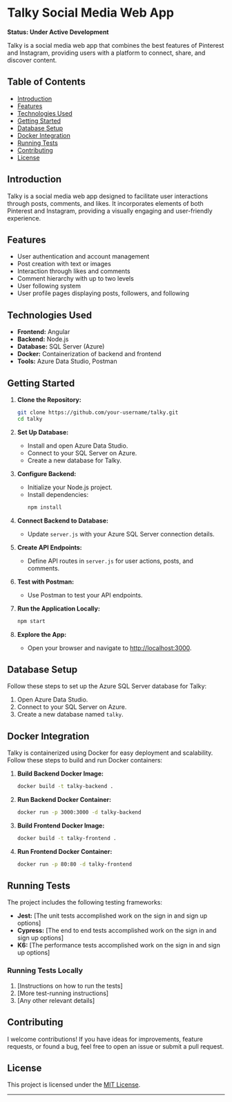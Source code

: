 # Talky Social Media Web App

**Status: Under Active Development**

Talky is a social media web app that combines the best features of Pinterest and Instagram, providing users with a platform to connect, share, and discover content.

## Table of Contents

- [Introduction](#introduction)
- [Features](#features)
- [Technologies Used](#technologies-used)
- [Getting Started](#getting-started)
- [Database Setup](#database-setup)
- [Docker Integration](#docker-integration)
- [Running Tests](#running-tests)
- [Contributing](#contributing)
- [License](#license)

## Introduction

Talky is a social media web app designed to facilitate user interactions through posts, comments, and likes. It incorporates elements of both Pinterest and Instagram, providing a visually engaging and user-friendly experience.

## Features

- User authentication and account management
- Post creation with text or images
- Interaction through likes and comments
- Comment hierarchy with up to two levels
- User following system
- User profile pages displaying posts, followers, and following

## Technologies Used

- **Frontend:** Angular
- **Backend:** Node.js
- **Database:** SQL Server (Azure)
- **Docker:** Containerization of backend and frontend
- **Tools:** Azure Data Studio, Postman

## Getting Started

1. **Clone the Repository:**
   ```bash
   git clone https://github.com/your-username/talky.git
   cd talky
   ```

2. **Set Up Database:**
   - Install and open Azure Data Studio.
   - Connect to your SQL Server on Azure.
   - Create a new database for Talky.

3. **Configure Backend:**
   - Initialize your Node.js project.
   - Install dependencies:
     ```bash
     npm install
     ```

4. **Connect Backend to Database:**
   - Update `server.js` with your Azure SQL Server connection details.

5. **Create API Endpoints:**
   - Define API routes in `server.js` for user actions, posts, and comments.

6. **Test with Postman:**
   - Use Postman to test your API endpoints.

7. **Run the Application Locally:**
   ```bash
   npm start
   ```

8. **Explore the App:**
   - Open your browser and navigate to [http://localhost:3000](http://localhost:3000).

## Database Setup

Follow these steps to set up the Azure SQL Server database for Talky:

1. Open Azure Data Studio.
2. Connect to your SQL Server on Azure.
3. Create a new database named `talky`.

## Docker Integration

Talky is containerized using Docker for easy deployment and scalability. Follow these steps to build and run Docker containers:

1. **Build Backend Docker Image:**
   ```bash
   docker build -t talky-backend .
   ```

2. **Run Backend Docker Container:**
   ```bash
   docker run -p 3000:3000 -d talky-backend
   ```

3. **Build Frontend Docker Image:**
   ```bash
   docker build -t talky-frontend .
   ```

4. **Run Frontend Docker Container:**
   ```bash
   docker run -p 80:80 -d talky-frontend
   ```

## Running Tests

The project includes the following testing frameworks:

- **Jest:** [The unit tests accomplished work on the sign in and sign up options]
- **Cypress:** [The end to end tests accomplished work on the sign in and sign up options]
- **K6:** [The performance tests accomplished work on the sign in and sign up options]

### Running Tests Locally

1. [Instructions on how to run the tests]
2. [More test-running instructions]
3. [Any other relevant details]

## Contributing

I welcome contributions! If you have ideas for improvements, feature requests, or found a bug, feel free to open an issue or submit a pull request.

## License

This project is licensed under the [MIT License](LICENSE).

---
